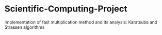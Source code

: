 # Scientific-Computing-Project
Implementation of fast multiplication method and its analysis: Karatsuba and Strassen algorithms
